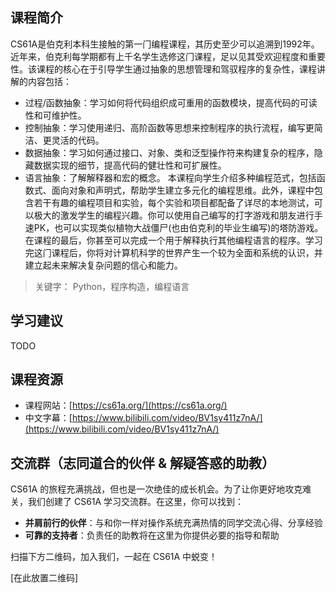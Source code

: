 ## 课程简介
CS61A是伯克利本科⽣接触的第⼀⻔编程课程，其历史⾄少可以追溯到1992年。近年来，伯克利每学期都有上千名学⽣选修这⻔课程，⾜以⻅其受欢迎程度和重要性。该课程的核⼼在于引导学⽣通过抽象的思想管理和驾驭程序的复杂性，课程讲解的内容包括：
* 过程/函数抽象：学习如何将代码组织成可重⽤的函数模块，提⾼代码的可读性和可维护性。
* 控制抽象：学习使⽤递归、⾼阶函数等思想来控制程序的执⾏流程，编写更简洁、更灵活的代码。
* 数据抽象：学习如何通过接⼝、对象、类和泛型操作符来构建复杂的程序，隐藏数据实现的细节，提⾼代码的健壮性和可扩展性。
* 语⾔抽象：了解解释器和宏的概念。
本课程向学⽣介绍多种编程范式，包括函数式、⾯向对象和声明式，帮助学⽣建⽴多元化的编程思维。此外，课程中包含若⼲有趣的编程项⽬和实验，每个实验和项⽬都配备了详尽的本地测试，可以极⼤的激发学⽣的编程兴趣。你可以使⽤⾃⼰编写的打字游戏和朋友进⾏⼿速PK，也可以实现类似植物⼤战僵⼫(也由伯克利的毕业⽣编写)的塔防游戏。在课程的最后，你甚⾄可以完成⼀个⽤于解释执⾏其他编程语⾔的程序。学习完这⻔课程后，你将对计算机科学的世界产⽣⼀个较为全⾯和系统的认识，并建⽴起未来解决复杂问题的信⼼和能⼒。

> 关键字： Python，程序构造，编程语言

## 学习建议
TODO

## 课程资源
* 课程网站：[https://cs61a.org/](https://cs61a.org/)
* 中文字幕：[https://www.bilibili.com/video/BV1sy411z7nA/](https://www.bilibili.com/video/BV1sy411z7nA/)

## 交流群（志同道合的伙伴 & 解疑答惑的助教）

CS61A 的旅程充满挑战，但也是一次绝佳的成长机会。为了让你更好地攻克难关，我们创建了 CS61A 学习交流群。在这里，你可以找到：

* **并肩前行的伙伴**：与和你一样对操作系统充满热情的同学交流心得、分享经验
* **可靠的支持者**：负责任的助教将在这里为你提供必要的指导和帮助

扫描下方二维码，加入我们，一起在 CS61A 中蜕变！

[在此放置二维码]